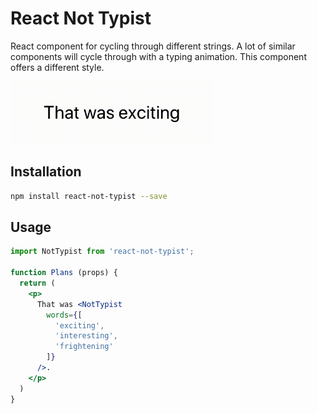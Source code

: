 # React Not Typist

React component for cycling through different strings. A lot of similar
components will cycle through with a typing animation. This component offers a
different style.

<img src="demo/demo.gif" alt="The component in action" height=100 />

## Installation

```bash
npm install react-not-typist --save
```

## Usage

```jsx
import NotTypist from 'react-not-typist';

function Plans (props) {
  return (
    <p>
      That was <NotTypist 
        words={[
          'exciting',
          'interesting',
          'frightening'
        ]}
      />.
    </p>
  )
}
```